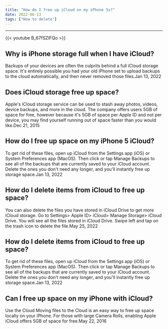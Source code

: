 ```yaml
---
title: "How do I free up iCloud on my iPhone 5s?"
date: 2022-06-13
tags: ["How to delete"]
---
```


---
{{< youtube B_67fSZlFQo >}}
## Why is iPhone storage full when I have iCloud?
Backups of your devices are often the culprits behind a full iCloud storage space. It's entirely possible you had your old iPhone set to upload backups to the cloud automatically, and then never removed those files.Jan 13, 2022

## Does iCloud storage free up space?
Apple's iCloud storage service can be used to stash away photos, videos, device backups, and more in the cloud. The company offers users 5GB of space for free, however because it's 5GB of space per Apple ID and not per device, you may find yourself running out of space faster than you would like.Dec 21, 2015

## How do I free up space on my iPhone 5 iCloud?
To get rid of these files, open up iCloud from the Settings app (iOS) or System Preferences app (MacOS). Then click or tap Manage Backups to see all of the backups that are currently saved to your iCloud account. Delete the ones you don't need any longer, and you'll instantly free up storage space.Jan 13, 2022

## How do I delete items from iCloud to free up space?
You can also delete the files you have stored in iCloud Drive to get more iCloud storage. Go to Settings> Apple ID> iCloud> Manage Storage> iCloud Drive. You will see all the files stored in iCloud Drive. Swipe left and tap on the trash icon to delete the file.May 25, 2022

## How do I delete items from iCloud to free up space?
To get rid of these files, open up iCloud from the Settings app (iOS) or System Preferences app (MacOS). Then click or tap Manage Backups to see all of the backups that are currently saved to your iCloud account. Delete the ones you don't need any longer, and you'll instantly free up storage space.Jan 13, 2022

## Can I free up space on my iPhone with iCloud?
Use the Cloud Moving files to the Cloud is an easy way to free up space locally on your iPhone. For those with large Camera Rolls, enabling Apple iCloud offers 5GB of space for free.May 22, 2016

